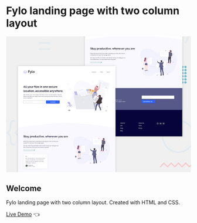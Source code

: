 # Fylo landing page with two column layout

![Design preview for Fylo landing page with two column layout](./design/desktop-preview.jpg)

## Welcome 

Fylo landing page with two column layout. Created with HTML and CSS.

[Live Demo](https://dmitriy24s.github.io/fylo-landing-page-with-two-column-layout/) 👈
